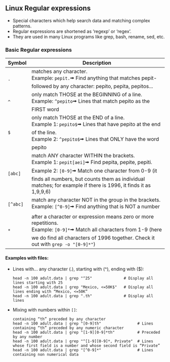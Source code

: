 ## Linux Regular expressions
- Special characters which help search data and matching complex patterns.
- Regular expressions are shortened as ‘regexp’ or ‘regex’.
- They are used in many Linux programs like grep, bash, rename, sed, etc.

### Basic Regular expressions

| Symbol | Description | 
| ------ | ----------- | 
| `.` | matches any character.<br> Example: `pepit.`🠪 Find anything that matches pepit- followed by any character: pepito, pepita, pepitos...|
| `^` | only match THOSE at the BEGINNING of a line.<br> Example: `^pepito`🠪 Lines that match pepito as the FIRST word | 
| `$` | only match THOSE at the END of a line. <br> Example 1: `pepito$`🠪 Lines that have pepito at the end of the line.<br> Example 2: `^pepito$`🠪 Lines that ONLY have the word pepito| 
|`[abc]`| match ANY character WITHIN the brackets.<br> Example 1: `pepit[aei]`🠪 Find pepita, pepite, pepiti. <br> Example 2: `[0-9]`🠪 Match one character from 0-9 (it finds all numbers, but counts them as individual matches; for example if there is 1996, it finds it as 1,9,9,6) | 
| `[^abc]` |match any character NOT in the group in the brackets.<br> Example: `[^0-9]`🠪 Find anything that is NOT a number |
| `*` | after a character or expression means zero or more repetitions.<br> Example: `[0-9]*`🠪 Match all characters from 1-9 (here we do find all characters of 1996 together. Check it out with `grep -o "[0-9]*"`) | 



#### Examples with files:
- Lines with... any character (.), starting with (^), ending with ($):
  ```Nushell
  head -n 100 adult.data | grep "^25"              # Display all lines starting with 25
  head -n 100 adult.data | grep "Mexico, <=50K$"   # Display all lines ending with “Mexico, <=50K”
  head -n 100 adult.data | grep ".th"              # Display all lines 
  ```
- Mixing with numbers within `[]`:
  ```Nushell
  containing “th” preceded by any character
  head -n 100 adult.data | grep "[0-9]th"                # Lines containing “th” preceded by any numeric character
  head -n 100 adult.data | grep "[1-9][0-9]*th"          # Preceded by any number
  head -n 100 adult.data | grep "^[1-9][0-9]*, Private"  # Lines whose first field is a number and whose second field is “Private”
  head -n 100 adult.data | grep "[^0-9]*"                # Lines containing non numerical data
  ```
  
